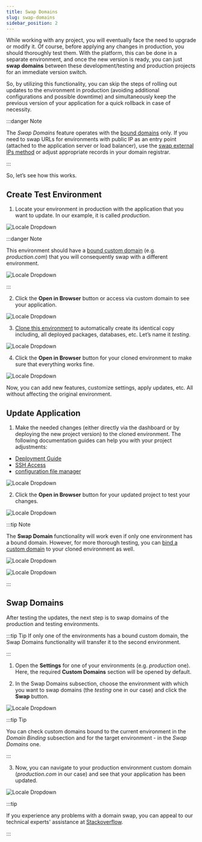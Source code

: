 ```yaml
---
title: Swap Domains
slug: swap-domains
sidebar_position: 2
---
```


<!-- ## Swap Domains -->

While working with any project, you will eventually face the need to upgrade or modify it. Of course, before applying any changes in production, you should thoroughly test them. With the platform, this can be done in a separate environment, and once the new version is ready, you can just **swap domains** between these development/testing and production projects for an immediate version switch.

So, by utilizing this functionality, you can skip the steps of rolling out updates to the environment in production (avoiding additional configurations and possible downtime) and simultaneously keep the previous version of your application for a quick rollback in case of necessity.

:::danger Note

The _Swap Domains_ feature operates with the [bound domains](/application-setting/domain-name-management/custom-domain-name#how-to-bind-domain-to-environment) only. If you need to swap URLs for environments with public IP as an entry point (attached to the application server or load balancer), use the [swap external IPs method](/deployment-tools/api-&-cli/platform-cli/swap-public-ips) or adjust appropriate records in your domain registrar.

:::

So, let’s see how this works.

## Create Test Environment

1. Locate your environment in production with the application that you want to update. In our example, it is called _production_.

<div style={{
    display:'flex',
    justifyContent: 'center',
    margin: '0 0 1rem 0'
}}>

![Locale Dropdown](./img/SwapDomains/01-open-production-environment.png)

</div>

:::danger Note

This environment should have a [bound custom domain](/application-setting/domain-name-management/custom-domain-name#how-to-bind-domain-to-environment) (e.g. _production.com_) that you will consequently swap with a different environment.

<div style={{
    display:'flex',
    justifyContent: 'center',
    margin: '0 0 1rem 0'
}}>

![Locale Dropdown](./img/SwapDomains/02-list-of-bound-domain-names.png)

</div>

:::

2. Click the **Open in Browser** button or access via custom domain to see your application.

<div style={{
    display:'flex',
    justifyContent: 'center',
    margin: '0 0 1rem 0'
}}>

![Locale Dropdown](./img/SwapDomains/03-new-production-environment.png)

</div>

3. [Clone this environment](/environment-management/cloning-environment) to automatically create its identical copy including, all deployed packages, databases, etc. Let’s name it _testing_.

<div style={{
    display:'flex',
    justifyContent: 'center',
    margin: '0 0 1rem 0'
}}>

![Locale Dropdown](./img/SwapDomains/04-open-testing-environment.png)

</div>

4. Click the **Open in Browser** button for your cloned environment to make sure that everything works fine.

<div style={{
    display:'flex',
    justifyContent: 'center',
    margin: '0 0 1rem 0'
}}>

![Locale Dropdown](./img/SwapDomains/05-new-testing-environment.png)

</div>

Now, you can add new features, customize settings, apply updates, etc. All without affecting the original environment.

## Update Application

1. Make the needed changes (either directly via the dashboard or by deploying the new project version) to the cloned environment. The following documentation guides can help you with your project adjustments:

- [Deployment Guide](/deployment/deployment-guide)
- [SSH Access](/deployment-tools/ssh/ssh-access/overview)
- [configuration file manager](/application-setting/configuration-file-manager)

<div style={{
    display:'flex',
    justifyContent: 'center',
    margin: '0 0 1rem 0'
}}>

![Locale Dropdown](./img/SwapDomains/06-edit-testing-environment.png)

</div>

2. Click the **Open in Browser** button for your updated project to test your changes.

<div style={{
    display:'flex',
    justifyContent: 'center',
    margin: '0 0 1rem 0'
}}>

![Locale Dropdown](./img/SwapDomains/07-edited-testing-environment.png)

</div>

:::tip Note

The **Swap Domain** functionality will work even if only one environment has a bound domain. However, for more thorough testing, you can [bind a custom domain](/application-setting/domain-name-management/custom-domain-name#how-to-bind-domain-to-environment) to your cloned environment as well.

<div style={{
    display:'flex',
    justifyContent: 'center',
    margin: '0 0 1rem 0'
}}>

![Locale Dropdown](./img/SwapDomains/08-testing-environment-bound-domains.png)

</div>

<div style={{
    display:'flex',
    justifyContent: 'center',
    margin: '0 0 1rem 0'
}}>

![Locale Dropdown](./img/SwapDomains/09-edited-testing-environment-custom-domain.png)

</div>

:::

## Swap Domains

After testing the updates, the next step is to swap domains of the production and testing environments.

:::tip Tip
If only one of the environments has a bound custom domain, the Swap Domains functionality will transfer it to the second environment.

:::

1. Open the **Settings** for one of your environments (e.g. _production_ one). Here, the required **Custom Domains** section will be opened by default.

2. In the Swap Domains subsection, choose the environment with which you want to swap domains (the _testing_ one in our case) and click the **Swap** button.

<div style={{
    display:'flex',
    justifyContent: 'center',
    margin: '0 0 1rem 0'
}}>

![Locale Dropdown](./img/SwapDomains/10-swap-production-and-testing-domains.png)

</div>

:::tip Tip

You can check custom domains bound to the current environment in the _Domain Binding_ subsection and for the target environment - in the _Swap Domains_ one.

:::

3. Now, you can navigate to your production environment custom domain (_production.com_ in our case) and see that your application has been updated.

<div style={{
    display:'flex',
    justifyContent: 'center',
    margin: '0 0 1rem 0'
}}>

![Locale Dropdown](./img/SwapDomains/11-edited-production-environment.png)

</div>

:::tip

If you experience any problems with a domain swap, you can appeal to our technical experts' assistance at [Stackoverflow](https://stackoverflow.com/questions/tagged/jelastic).

:::

